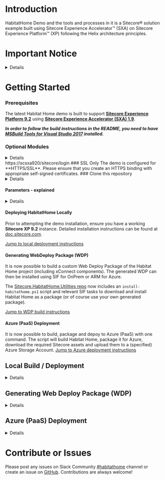 # Introduction 
HabitatHome  Demo and the tools and processes in it is a Sitecore&reg; solution example built using Sitecore Experience Accelerator&trade; (SXA) on Sitecore Experience Platform&trade; (XP)  following the Helix architecture principles.


# Important Notice
<details>
## Is Habitat Home a starter kit or template solution?

No. You should not clone this repository for the purposes of starting a new Sitecore project. There are other community solutions which can be used as a starter for Helix-based Sitecore implementations. Habitat Home is intended as a **demo site demonstrating the full Sitecore platform capabilities and development best practices**.

## Is Habitat Home supported by Sitecore?

Sitecore maintains the Habitat Home example, but Habitat Home code is not supported by Sitecore Product Support Services. Please do not submit support tickets regarding Habitat.

## How can I get help with Habitat Home?

For usage questions regarding Habitat Home, installation or code, please use [Sitecore Stackexchange](https://sitecore.stackexchange.com/) or [#habitathome](https://sitecorechat.slack.com/messages/CASEB5M38) on [Sitecore Community Slack](https://www.akshaysura.com/2015/10/27/how-to-join-sitecore-slack-community-chat/). 

You can use GitHub to submit [bug reports](https://github.com/Sitecore/Sitecore.HabitatHome.Platform/issues/new?template=bug_report.md) or [feature requests](https://github.com/Sitecore/Sitecore.HabitatHome.Platform/issues/new?template=feature_request.md) for Habitat Home. Please do not submit usage questions via GitHub.

### License
Please read the LICENSE carefully prior to using the code in this repository. 

### Support

The code, samples and/or solutions provided in this repository are ***unsupported by Sitecore PSS***. Support is provided on a best-effort basis via GitHub issues or Slack #habitathome (see end of README for additional information).

It is assumed that you already have a working instance of Sitecore XP and all prerequisites prior to installing the demo. Support for **product installation** issues should be directed to relevant Community channels or through regular Sitecore support channels. 

### Warranty

The code, samples and/or solutions provided in this repository are for example purposes only and **without warranty (expressed or implied)**. The code has not been extensively tested and is not guaranteed to be bug free.  
</details>

# Getting Started

### Prerequisites

The latest Habitat Home demo is built to support **[Sitecore Experience Platform 9.2](https://dev.sitecore.net/Downloads/Sitecore_Experience_Platform/92/Sitecore_Experience_Platform_92_Initial_Release.aspx)** using **[Sitecore Experience Accelerator (SXA) 1.9](https://dev.sitecore.net/Downloads/Sitecore_Experience_Accelerator/19/Sitecore_Experience_Accelerator_190.aspx)**.

***In order to follow the build instructions in the README, you need to have [MSBuild Tools for Visual Studio 2017](https://visualstudio.microsoft.com/downloads/#build-tools-for-visual-studio-2017) installed.***
### Optional Modules
<details>

In addition to base XP 9.2 with SXA, the following optional modules are required to enable additional demo functionality:

- ***Optional Modules***
The following optional modules enable synchronization with Dynamics CRM or Salesforce CRM (relevant account required)
  -  Base Data Exchange Framework modules
    -  [Data Exchange Framework v2.1.0](https://dev.sitecore.net/~/media/C10E96CD1EAC46C49C957D5C3445BFB2.ashx) on [dev.sitecore.com](https://dev.sitecore.net/Downloads/Data_Exchange_Framework/2x/Data_Exchange_Framework_210.aspx) as well as relevant Providers on same page
      - [Sitecore Provider for Data Exchange Framework 2.1.0](https://dev.sitecore.net/~/media/D80B9AE68C71473E895608806A764332.ashx)
      - [SQL Provider for Data Exchange Framework 2.1.0](https://dev.sitecore.net/~/media/52203CC3ADCD4668AF0D7568EF65A7BD.ashx)
      - [xConnect Provider for Data Exchange Framework 2.1.0](https://dev.sitecore.net/~/media/678E59D0B92C4F20B0025730958A15A0.ashx) 
    - Dynamics-specific modules
      - Data Exchange Framework 2.1.0 Dynamics Connectors on [dev.sitecore.com](https://dev.sitecore.net/Downloads/Dynamics_CRM_Connect/2x/Sitecore_Connect_for_Microsoft_Dynamics_365_for_Sales_210.aspx)
      - [Microsoft Dynamics 365 for Sales Provider for Data Exchange Framework 2.1.0](https://dev.sitecore.net/~/media/5F22998E037C4F0E9A951D811F67A424.ashx)
      - [Sitecore Connect for Microsoft Dynamics 365 for Sales 2.1.0](https://dev.sitecore.net/~/media/E1A8A968BEE347BA81255ADB132FD480.ashx)
    - Salesforce-specific modules
      - Sitecore Connect for Salesforce CRM 2.1.0 on [dev.sitecore.com](https://dev.sitecore.net/Downloads/Salesforce_Connect/2x/Sitecore_Connect_for_Salesforce_CRM_210.aspx)
        - [Salesforce CRM Provider for Data Exchange Framework 2.1.0](https://dev.sitecore.net/Downloads/Salesforce_Connect/2x/Sitecore_Connect_for_Salesforce_CRM_210.aspx#)
        - [Sitecore Connect for Salesforce CRM 2.1.0](https://dev.sitecore.net/Downloads/Salesforce_Connect/2x/Sitecore_Connect_for_Salesforce_CRM_210.aspx#)

</details>
https://scsxa920/sitecore/login
### SSL Only
The demo is configured for **HTTPS/SSL**. Please ensure that you create an HTTPS binding with appropriate self-signed certificates.
### Clone this repository
<details>

Clone the Sitecore.HabitatHome.Platform repository locally - defaults are configured for **C:\Projects\Sitecore.HabitatHome.Platform**. 


- Clone 
  -- **https**:	`git clone https://github.com/Sitecore/Sitecore.HabitatHome.Platform.git` 
  -- **ssh**:	`git clone git@github.com:Sitecore/Sitecore.HabitatHome.Platform.git`
</details>

#### Parameters - explained
<details>
The following is a list of default values / assumptions for settings (`cake-config.json`)

|Parameter                                  | Description 														| Default Value 
|-------------------------------------------|----------------------------------|-------------------------------------------------------
| ProjectFolder         | Location of Sitecore.HabitatHome.Platform project 									| c:\projects\Sitecore.HabitatHome.Platform |
| Website Root			|	Location of IIS Website Root														|	c:\\inetpub\\wwwroot\\habitathome.dev.local
| XConnect Root 		| Location of IIS xConnect Site Root 													| C:\\Inetpub\\wwwroot\\habitathome_xconnect.dev.local\\
| Instance Url 			| Url of site 																			| https://habitathome.dev.local/
| BuildConfiguration 	| 'Debug/Release' point to NuGet, 'Local' copies DLLs from an existing installation 	| Debug
| DeploymentTarget  	| Local/OnPrem/Azure - see below for details 											| Local
| DeployFolder 			| Used for WDP generation and Azure deployments 										| C:\\deploy
| Version 				| Version of Sitecore being targeted. Must match official 3-digit version 				| 9.2.0
| Topology 				| Target topology for WDP creation and Azure deployment. Values are single or scaled 	| single
| CDN 					| Content Delivery Network enabled (true/false). Used only when deploying to Azure 		| false

**DeploymentTarget:**
- **Local**: Set to deploy the site to the local Sitecore instance
	- Ignored when calling Build-WDP target where OnPrem is assumed
- **OnPrem**: Used when generating a WDP. Targets the WDP for OnPrem transforms (a.k.a. not Azure)
- **Azure**: Used when deploying to Azure or generating WDPs which target Azure PaaS deployments
</details>

#### Deploying HabitatHome Locally
Prior to attempting the demo installation, ensure you have a working **Sitecore XP 9.2** instance. Detailed installation instructions can be found at [doc.sitecore.com](https://dev.sitecore.net/Downloads/Sitecore_Experience_Platform/92/Sitecore_Experience_Platform_92_Initial_Release.aspx).

[Jump to local deployment instructions](#localInstallation) 
#### Generating WebDeploy Package (WDP)
It is now possible to build a custom Web Deploy Package of the Habitat Home project (including xConnect components). The generated WDP can then be installed using SIF for OnPrem or ARM for Azure. 

The [Sitecore.HabitatHome.Utilities repo](https://github.com/sitecore/sitecore.habitathome.utilities) now includes an `install-habitathome.ps1` script and relevant SIF tasks to download and install Habitat Home as a package (or of course use your own generated package).

[Jump to WDP build instructions](#wdp)

#### Azure (PaaS) Deployment
It is now possible to build, package and depoy to Azure (PaaS) with one command. The script will build Habitat Home, package it for Azure, download the required Sitecore assets and upload them to a (specified) Azure Storage Account.
[Jump to Azure deployment instructions](#azure)


<a name="localInstallation"></a>
## Local Build / Deployment
<details>
#### The hostname habitathome.dev.local is used in the SXA Hostname (Site Grouping). 

If you do not use habitathome.dev.local you will need to modify the Host Name in 
`/sitecore/content/Habitat SXA Sites/Habitat Home/Settings/Site Grouping/Habitat Home` after successfully deploying the site.
The Habitat Home site will not respond / render correctly until this value is modified. 

If you do **not want to use the default settings**, you need to adjust the appropriate values in `cake-config.json` file based on the values described earlier.

The cake script will automatically create a publishSettings.targets.user file with the value of the InstanceUrl specified in the cake-config.json file.

## Installation:

All installation instructions assume using **PowerShell 5.1** in _**administrative**_ mode.


### 1. Deploy Sitecore.HabitatHome.Platform

#### *IMPORTANT: Publish Sitecore Instance after installing all required and optional modules BEFORE trying to deploy Habitat Home*

From the root of the solution

- Run **`.\build.ps1`**
  - Notes:
    - If the deployment fails at `Sync-Unicorn` or `Deploy-EXM-Campaigns` step, evaluate and fix the error (if any) and then run `.\build.ps1 -Target "Post-Deploy"`.


### 2. Validating deployment

1. Browse to https://habitathome.dev.local (or whatever hostname you selected)
  1. You should see the Habitat Home landing page with a full-width carousel
  2. If you do not see the full-width carousel and instead see the initial Sitecore default landing page, ensure that your Host Name was configured correctly in `/sitecore/content/Habitat SXA Sites/Habitat Home/Settings/Site Grouping/Habitat Home` and that the site has published successfully 

https://scsxa920/unicorn.aspx
## Additional Settings
### 1. Disable Unicorn Serialization
When Unicorn is active, the Content Editor will display warnings that certain items are controlled by Unicorn. If you wish to disable Unicorn serialization, open the Web.config file in your webroot and update the following appSetting

    <add key="unicorn:define" value="Off"/>
This appSetting is `On` by default. Setting it to `Off` ensures that none of the Unicorn serialization configuration files are loaded.
</details>


<a name="wdp"></a>
## Generating Web Deploy Package (WDP)
<details>
CakeBuild (```build.cake```) contains tasks to build and package Habitat Home for use either OnPrem or in Azure PaaS. The settings in the cake-config.json file drive the packaging behaviour.

The process of creating a WDP of Habitat Home and its xConnect project is quite simple. The build process requires dev.sitecore.com credentials since it has a dependency on Sitecore Azure Toolkit and it will download and extract it automatically.

A few settings are important in the `cake-config.json` file:
- **DeploymentTarget**: Set to **OnPrem** for deploying locally or in Azure IaaS. Set to **Azure** for PaaS deployments
- **DeployFolder**: Temporary location where work will be performed. Defaults to c:\deploy	
- **Version**:	Version of Sitecore being targeted. Must match official 3-digit version	9.2.0 and of course the Habitat Home target version you're working with.
- **Topology**: Values are **single** (XP0/XPSingle) or **scaled** (XP1/XPScaled)
- **CDN**: Configure the WDP to support Content Delivery Network (**true/false**). Used only when deploying to Azure.

Once you got the settings just right, you can call the cake build script and pass it in the correct target and your dev.sitecore.net credentials (either at command line or as a user environment variable).

```.\build.ps1 -Target Build-WDP -ScriptArgs --DEV_SITECORE_USERNAME=your_e-mail, --DEV_SITECORE_PASSWORD=YourPassword```
> if you've set DEV_SITECORE_USERNAME and DEV_SITECORE_PASSWORD as environment variables you can omit them from the command line.

Once the process completes, you should have WDPs for HabitatHome as well as xConnect in `<DeployFolder>\9.2.0\XPSingle\assets\HabitatHome\WDPWorkFolder\WDP` and `<DeployFolder>\9.2.0\XPSingle\assets\xConnect\WDPWorkFolder\WDP`

You can then install these WDPs using SIF. An [example script](https://github.com/Sitecore/Sitecore.HabitatHome.Utilities/blob/master/XP/install/install-habitathome.ps1) already exists in the [HabitatHome.Utilities](https://github.com/Sitecore/Sitecore.HabitatHome.Utilities/tree/master) repo
</details>

<a name="azure"></a>
## Azure (PaaS) Deployment
<details>
This is probably the most comprehensive script which makes getting your own version. Once your variables are set and your Azure Service Principal is created, you can deploy Habitat Home to Azure PaaS in a single command.

### One-time step

### 1. Create an Azure Service Principal
> Only needs to be created once

In order for the upload and deployment process to authenticate to your Azure tenant you will need to provide a Service principal using password-based authentication, and its related information.

This is best done from Azure's CLI: [Azure CLI Documentation](https://docs.microsoft.com/en-us/azure/cloud-shell/quickstart)

Run the following, replacing *ServicePrincipalName* and *PASSWORD* with your own values:

`az ad sp create-for-rbac --name ServicePrincipalName --password PASSWORD`

This will return the following:

```json
{
  "appId": "APP_ID",
  "displayName": "ServicePrincipalName",
  "name": "http://ServicePrincipalName",
  "password": ...,
  "tenant": "XXXXXXXX-XXXX-XXXX-XXXX-XXXXXXXXXXXX"
}
```

The `appId`, `password`, and `tenant` values will be required later so make sure to record them!

[Create a Service Principal Documentation](https://docs.microsoft.com/en-us/cli/azure/create-an-azure-service-principal-azure-cli?view=azure-cli-latest)

### 2. Setting up the parameters

In the Azure/XP or XPSingle folders there is an `azureuser-config.json.example` file. Make a copy of that file and remove the .example extension.

Set the following values in the `XP\azureuser-config.json` *(scaled topology)* or `XPSingle\azureuser-config.json` *(single topology)* in  based on your needs:

|Parameter                                  | Description
|-------------------------------------------|---------------------------------------------------------------------------------------------
| azureSubscriptionName                     | The name or id of the Azure subscription. Can be found under the "Subscriptions" Dashboard
| tenantId                                  | Also called a DirectoryId. Can be found in the "Azure Active Directoy" Dashboard under Manage -> Properties
| applicationId                             | appId of the Service Principal *(Created in previous step)*
| applicationPassword                       | the Service Principal password *(Created in previous step)*
| AzureDeploymentID                         | The Resource Group name in azure that Habitat will be deployed to. If the group does not exist it will be created.
| AzureRegion                               | The Geographic Azure Location of the Deployment [Azure Locations](https://azure.microsoft.com/en-us/global-infrastructure/locations/)
| XConnectCertfilePath                      | xConnect Certificate Path. **This will be auto generated if left blank.**
| XConnectCertificatePassword               | xConnect Certificate Password. Defaults to 'secret' if this and *XConnectCertfilePath* is left blank.
| SitecoreLoginAdminPassword                | Sitecore Administrator Password (8 Character Minimum)
| SitecoreLicenseXMLPath                    | Sitecore license.xml Path
| SqlServerLoginAdminAccount                | SQL Server Administrator Username (SA is not a valid admin name for Azure SQL)
| SqlServerLoginAdminPassword               | SQL Server Administrator Password
| containerName                             | name of the Azure container. This will be auto generated if left blank. Defaults to 'hh-toolkit'
| storageAccountName                        | name of the Azure Storage Account. This will be auto generated if left blank. By default *AzureDeploymentID + Random Number*
| ArmTemplateUrl                            | Azure SAS URL of the azuredeploy.json. This will be auto generated if left blank.
| templatelinkAccessToken                   | Azure SAS token for the container. This will be auto generated if left blank.

### 3. Deploy

Once you got the settings just right, you can call the cake build script and pass it in the correct target and your dev.sitecore.net credentials (either at command line or as a user environment variable).

```.\build.ps1 -Target Default-Azure -ScriptArgs --DEV_SITECORE_USERNAME=your_e-mail, --DEV_SITECORE_PASSWORD=YourPassword```
> if you've set DEV_SITECORE_USERNAME and DEV_SITECORE_PASSWORD as environment variables you can omit them from the command line.

Once the process completes, you should have a single or scaled deployment to Azure (AzureDeploymentID is the resource group name).

#### Azure Deployment - Process Explained

The Azure deployment scripts will perform the following tasks, in one single command:
1. Compile Habitat Home solution
1. Generate a WDP based on the topology and DeploymentTarget
1. Download all Sitecore assets and optional modules required for a depoyment based on topology (stores them in *DeployFolder*)
2. Downloads relevant ARM templates from [GitHub](https://github.com/Sitecore/Sitecore-Azure-Quickstart-Templates), applies necessary transformations and uploads them to your specified storage account.
3. Uploads all assets (Sitecore, modules and Habitat Home) to storage account (only if missing or newer)
4. Creates the Deployment
5. Executes postSteps

# Scaling down - IMPORTANT
During the deployment process, certain infrastructure pieces are scaled up to ensure an efficient deployment. These are generally more costly and can be scaled down since they don't need to be so large.

A [scale-down](https://github.com/Sitecore/Sitecore.HabitatHome.Platform/blob/master/Azure/HelperScripts/Azure-Scaledown.ps1) script is available. It currently only supports the App Service plans but there is a commented out section for scaling down the databases. 

Alternatively this can be done directly from the Azure Portal. 

### Assets.json
Only alter these attributes as instructed, the build/deploy process relies on several of these parameters and are maintained by the repository maintainers.

|Parameter                                  | Description
|-------------------------------------------|---------------------------------------------------------------------------------------------
| id                                        | short-name
| name                                      | long-name
| isGroup                                   | denotes if the asset is a collection of modules.
| fileName                                  | Exact default filename
| url                                       | download link
| extract                                   | instructs the script that a zip file should be extracted. It will extract it to deploy/assets/name of asset
| isWdp                                     | asset is already a scwdp (this is false for "Sitecore Experience Platform" as the file decalred in the asset.json is a .zip)
| convertToWdp                              | asset needs to be converted to an scwdp
| uploadToAzure                             | asset should be uploaded to Azure. if isGroup is true, will upload the assetes in the modules parameter.
| install                                   | asset should be downloaded and installed (the only asset this currently functions with is DEF)
| source                                    | download source, sitecore or github have specific requirements for downloading (e.g. credentials )
| modules                                   | list modules for groups
</details>

# Contribute or Issues
Please post any issues on Slack Community [#habitathome](https://sitecorechat.slack.com/messages/habitathome/) channel or create an issue on [GitHub](https://github.com/Sitecore/Sitecore.HabitatHome.Platform/issues). Contributions are always welcome!


